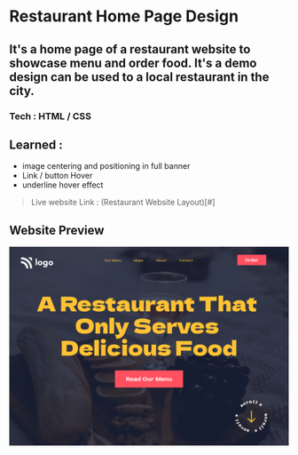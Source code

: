 # Restaurant Home Page Design

## It's a home page of a restaurant website to showcase menu and order food. It's a demo design can be used to a local restaurant in the city.
### **Tech** : HTML / CSS
## Learned : 
- image centering and positioning in full banner
- Link / button Hover
- underline hover effect

> Live website Link : (Restaurant Website Layout)[#]

## Website Preview

![Desktop](2.png)